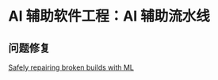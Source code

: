 #  AI 辅助软件工程：AI 辅助流水线

## 问题修复

[Safely repairing broken builds with ML](https://research.google/blog/safely-repairing-broken-builds-with-ml/)
